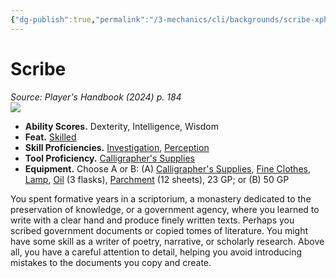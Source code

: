 ```yaml
---
{"dg-publish":true,"permalink":"/3-mechanics/cli/backgrounds/scribe-xphb/","tags":["ttrpg-cli/background","ttrpg-cli/compendium/src/5e/xphb"],"noteIcon":""}
---
```


# Scribe
*Source: Player's Handbook (2024) p. 184*  
![](3-Mechanics/CLI/backgrounds/img/scribe.webp#right)

- **Ability Scores.** Dexterity, Intelligence, Wisdom  
- **Feat.** [Skilled](3-Mechanics/CLI/feats/skilled-xphb.md)  
- **Skill Proficiencies.** [Investigation](3-Mechanics/CLI/rules/skills.md#Investigation), [Perception](3-Mechanics/CLI/rules/skills.md#Perception)  
- **Tool Proficiency.** [Calligrapher's Supplies](3-Mechanics/CLI/items/calligraphers-supplies-xphb.md)  
- **Equipment.** Choose A or B: (A) [Calligrapher's Supplies](3-Mechanics/CLI/items/calligraphers-supplies-xphb.md), [Fine Clothes](3-Mechanics/CLI/items/fine-clothes-xphb.md), [Lamp](3-Mechanics/CLI/items/lamp-xphb.md), [Oil](3-Mechanics/CLI/items/oil-xphb.md) (3 flasks), [Parchment](3-Mechanics/CLI/items/parchment-xphb.md) (12 sheets), 23 GP; or (B) 50 GP  

You spent formative years in a scriptorium, a monastery dedicated to the preservation of knowledge, or a government agency, where you learned to write with a clear hand and produce finely written texts. Perhaps you scribed government documents or copied tomes of literature. You might have some skill as a writer of poetry, narrative, or scholarly research. Above all, you have a careful attention to detail, helping you avoid introducing mistakes to the documents you copy and create.